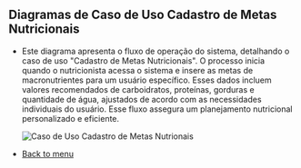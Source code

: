 ## Diagramas de Caso de Uso Cadastro de Metas Nutricionais

- Este diagrama apresenta o fluxo de operação do sistema, detalhando o caso de uso "Cadastro de Metas Nutricionais". O processo inicia quando o nutricionista acessa o sistema e insere as metas de macronutrientes para um usuário específico. Esses dados incluem valores recomendados de carboidratos, proteínas, gorduras e quantidade de água, ajustados de acordo com as necessidades individuais do usuário. Esse fluxo assegura um planejamento nutricional personalizado e eficiente.

  ![Caso de Uso Cadastro de Metas Nutrionais](https://github.com/user-attachments/assets/c2c661dc-5ec0-43bb-9399-dc1a1c08605a)

- [Back to menu](https://github.com/LeoRodrigues1/swap-nutri/blob/main/Diagramas/Diagrama%20de%20Caso%20de%20Uso%200.md)
